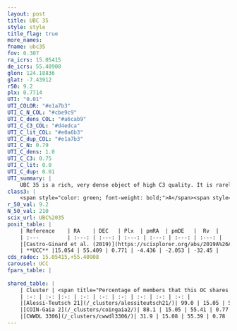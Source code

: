 ```yaml
---
layout: post
title: UBC 35
style: style
title_flag: true
more_names: 
fname: ubc35
fov: 0.307
ra_icrs: 15.05415
de_icrs: 55.40908
glon: 124.18836
glat: -7.43912
r50: 9.2
plx: 0.7714
UTI: "0.01"
UTI_COLOR: "#e1a7b3"
UTI_C_N_COL: "#cbe9c9"
UTI_C_dens_COL: "#a6cab9"
UTI_C_C3_COL: "#d4edca"
UTI_C_lit_COL: "#e0a6b3"
UTI_C_dup_COL: "#e1a7b3"
UTI_C_N: 0.79
UTI_C_dens: 1.0
UTI_C_C3: 0.75
UTI_C_lit: 0.0
UTI_C_dup: 0.01
UTI_summary: |
    UBC 35 is a rich, very dense object of high C3 quality. It is rarely studied in the literature, with no articles listed in the last 6 years.<br><br><span style="color: #99180f; font-weight: bold;">Warning: </span>This is very likely a duplicate object, which shares a large percentage of members with at least one previously reported entry.
class3: |
    <span style="color: green; font-weight: bold;">A</span><span style="color: #FFC300; font-weight: bold;">B</span>
r_50_val: 9.2
N_50_val: 210
scix_url: UBC%2035
posit_table: |
    | Reference    | RA    | DEC   | Plx  | pmRA  | pmDE   |  Rv  |
    | :---         | :---: | :---: | :---: | :---: | :---: | :---: |
    |[Castro-Ginard et al. (2019)](https://scixplorer.org/abs/2019A%26A...627A..35C) | 15.095 | 55.411 | 0.786 | -4.464 | -1.941 | -- |
    | **UCC** |15.054 | 55.409 | 0.771 | -4.436 | -2.053 | -32.45 | 
cds_radec: 15.05415,+55.40908
carousel: UCC
fpars_table: |
    
shared_table: |
    | Cluster | <span title="Percentage of members that this OC shares with the ones listed">%</span>   | RA   | DEC   | Plx   | pmRA  | pmDE  | Rv | UTI |
    | :-: | :-: |:-: | :-: | :-: | :-: | :-: | :-: | :-: |
    |[Alessi-Teutsch 21](/_clusters/alessiteutsch21/)| 99.0 | 15.05 | 55.41 | 0.77 | -4.43 | -2.06 | -32.59 |0.68 |
    |[COIN-Gaia 2](/_clusters/coingaia2/)| 88.1 | 15.05 | 55.41 | 0.77 | -4.44 | -2.06 | -32.25 |0.0 |
    |[CWWDL 3306](/_clusters/cwwdl3306/)| 31.9 | 15.08 | 55.39 | 0.78 | -4.44 | -2.08 | -32.19 |0.0 |
---
```

